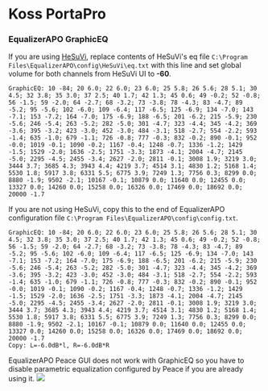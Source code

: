 # Koss PortaPro
### EqualizerAPO GraphicEQ
If you are using [HeSuVi](https://sourceforge.net/projects/hesuvi/), replace contents of HeSuVi's eq file `C:\Program Files\EqualizerAPO\config\HeSuVi\eq.txt` with this line and set global volume for both channels from HeSuVi UI to **-60**.
```
GraphicEQ: 10 -84; 20 6.0; 22 6.0; 23 6.0; 25 5.8; 26 5.6; 28 5.1; 30 4.5; 32 3.8; 35 3.0; 37 2.5; 40 1.7; 42 1.3; 45 0.6; 49 -0.2; 52 -0.8; 56 -1.5; 59 -2.0; 64 -2.7; 68 -3.2; 73 -3.8; 78 -4.3; 83 -4.7; 89 -5.2; 95 -5.6; 102 -6.0; 109 -6.4; 117 -6.5; 125 -6.9; 134 -7.0; 143 -7.1; 153 -7.2; 164 -7.0; 175 -6.9; 188 -6.5; 201 -6.2; 215 -5.9; 230 -5.6; 246 -5.4; 263 -5.2; 282 -5.0; 301 -4.7; 323 -4.4; 345 -4.2; 369 -3.6; 395 -3.2; 423 -3.0; 452 -3.0; 484 -3.1; 518 -2.7; 554 -2.2; 593 -1.4; 635 -1.0; 679 -1.1; 726 -0.8; 777 -0.3; 832 -0.2; 890 -0.1; 952 -0.0; 1019 -0.1; 1090 -0.2; 1167 -0.4; 1248 -0.7; 1336 -1.2; 1429 -1.5; 1529 -2.0; 1636 -2.5; 1751 -3.3; 1873 -4.1; 2004 -4.7; 2145 -5.0; 2295 -4.5; 2455 -3.4; 2627 -2.0; 2811 -0.1; 3008 1.9; 3219 3.0; 3444 3.7; 3685 4.3; 3943 4.4; 4219 3.7; 4514 3.1; 4830 1.2; 5168 1.4; 5530 1.8; 5917 3.8; 6331 5.5; 6775 3.9; 7249 1.3; 7756 0.3; 8299 0.0; 8880 -1.9; 9502 -2.1; 10167 -0.1; 10879 0.0; 11640 0.0; 12455 0.0; 13327 0.0; 14260 0.0; 15258 0.0; 16326 0.0; 17469 0.0; 18692 0.0; 20000 -1.7
```
If you are not using HeSuVi, copy this to the end of EqualizerAPO configuration file `C:\Program Files\EqualizerAPO\config\config.txt`.
```
GraphicEQ: 10 -84; 20 6.0; 22 6.0; 23 6.0; 25 5.8; 26 5.6; 28 5.1; 30 4.5; 32 3.8; 35 3.0; 37 2.5; 40 1.7; 42 1.3; 45 0.6; 49 -0.2; 52 -0.8; 56 -1.5; 59 -2.0; 64 -2.7; 68 -3.2; 73 -3.8; 78 -4.3; 83 -4.7; 89 -5.2; 95 -5.6; 102 -6.0; 109 -6.4; 117 -6.5; 125 -6.9; 134 -7.0; 143 -7.1; 153 -7.2; 164 -7.0; 175 -6.9; 188 -6.5; 201 -6.2; 215 -5.9; 230 -5.6; 246 -5.4; 263 -5.2; 282 -5.0; 301 -4.7; 323 -4.4; 345 -4.2; 369 -3.6; 395 -3.2; 423 -3.0; 452 -3.0; 484 -3.1; 518 -2.7; 554 -2.2; 593 -1.4; 635 -1.0; 679 -1.1; 726 -0.8; 777 -0.3; 832 -0.2; 890 -0.1; 952 -0.0; 1019 -0.1; 1090 -0.2; 1167 -0.4; 1248 -0.7; 1336 -1.2; 1429 -1.5; 1529 -2.0; 1636 -2.5; 1751 -3.3; 1873 -4.1; 2004 -4.7; 2145 -5.0; 2295 -4.5; 2455 -3.4; 2627 -2.0; 2811 -0.1; 3008 1.9; 3219 3.0; 3444 3.7; 3685 4.3; 3943 4.4; 4219 3.7; 4514 3.1; 4830 1.2; 5168 1.4; 5530 1.8; 5917 3.8; 6331 5.5; 6775 3.9; 7249 1.3; 7756 0.3; 8299 0.0; 8880 -1.9; 9502 -2.1; 10167 -0.1; 10879 0.0; 11640 0.0; 12455 0.0; 13327 0.0; 14260 0.0; 15258 0.0; 16326 0.0; 17469 0.0; 18692 0.0; 20000 -1.7
Copy: L=-6.0dB*l, R=-6.0dB*R
```
EqualizerAPO Peace GUI does not work with GraphicEQ so you have to disable parametric equalization configured by Peace if you are already using it.
![](https://raw.githubusercontent.com/jaakkopasanen/AutoEq/master/results/Innerfidelity%202017/headphoncecom/onear/Koss%20PortaPro/Koss%20PortaPro.png)
